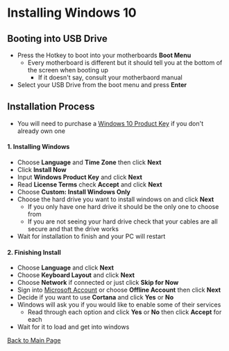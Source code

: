 # Installing Windows 10

## Booting into USB Drive
- Press the Hotkey to boot into your motherboards **Boot Menu**
  - Every motherboard is different but it should tell you at the bottom of the screen when booting up 
    - If it doesn't say, consult your motherbaord manual
- Select your USB Drive from the boot menu and press **Enter**

## Installation Process
- You will need to purchase a [Windows 10 Product Key](https://www.microsoft.com/en-us/p/windows-10-home/d76qx4bznwk4?activetab=pivot%3aoverviewtab) if you don't already own one
#### 1. Installing Windows
- Choose **Language** and **Time Zone** then click **Next**
- Click **Install Now**
- Input **Windows Product Key** and click **Next**
- Read **License Terms** check **Accept** and click **Next**
- Choose **Custom: Install Windows Only** 
- Choose the hard drive you want to install windows on and click **Next**
  - If you only have one hard drive it should be the only one to choose from
  - If you are not seeing your hard drive check that your cables are all secure and that the drive works
- Wait for installation to finish and your PC will restart

#### 2. Finishing Install
- Choose **Language** and click **Next**
- Choose **Keyboard Layout** and click **Next**
- Choose **Network** if connected or just click **Skip for Now**
- Sign into [Microsoft Account](https://signup.live.com/?wa=wsignin1.0&rpsnv=13&ct=1557454616&rver=7.0.6738.0&wp=MBI_SSL&wreply=https%3a%2f%2faccount.microsoft.com%2fauth%2fcomplete-signin%3fru%3dhttps%253A%252F%252Faccount.microsoft.com%252F%253Frefp%253Dsignedout-index%2526refd%253Dwww.google.com&id=292666&lw=1&fl=easi2&contextid=C0DF479F82B9DE6A&bk=1557454621&uiflavor=web&mkt=EN-US&lc=1033&uaid=a4bfdc1a15ed464d981e864c8b3793b6&lic=1) or choose **Offline Account** then click **Next**
- Decide if you want to use **Cortana** and click **Yes** or **No**
- Windows will ask you if you would like to enable some of their services
  - Read through each option and click **Yes** or **No** then click **Accept** for each
- Wait for it to load and get into windows


[Back to Main Page](README.md)

